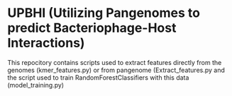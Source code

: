 # UPBHI (Utilizing Pangenomes to predict Bacteriophage-Host Interactions)

This repocitory contains scripts used to extract features directly from the genomes (kmer_features.py) or from pangenome (Extract_features.py and the script used to train RandomForestClassifiers with this data (model_training.py)
